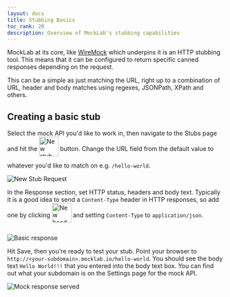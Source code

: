 ```yaml
---
layout: docs
title: Stubbing Basics
toc_rank: 20
description: Overview of MockLab's stubbing capabilities
---
```



MockLab at its core, like [WireMock](http://wiremock.org) which underpins it is an HTTP stubbing tool. This means that
it can be configured to return specific canned responses depending on the request.

This can be a simple as just matching the URL, right up to a combination of URL, header and body matches using regexes,
JSONPath, XPath and others.


## Creating a basic stub
Select the mock API you'd like to work in, then navigate to the Stubs page and hit the <img style="margin-bottom: 0.8rem; vertical-align: middle; border: none; height: 45px" src="/images/screenshots/new-stub-button.png" title="New stub"/> button. Change the URL field from the
default value to whatever you'd like to match on e.g. `/hello-world`.

<img src="/images/screenshots/basic-new-stub.png" title="New Stub Request" >

In the Response section, set HTTP status, headers and body text. Typically it is a good idea to send a
`Content-Type` header in HTTP responses, so add one by clicking <img style="margin-bottom: 0.8rem; vertical-align: middle; border: none; height: 45px" src="/images/screenshots/new-header-button.png" title="New header"/> and setting `Content-Type` to `application/json`.


![Basic response](/images/screenshots/basic-response.png)

Hit Save, then you're ready to test your stub. Point your browser to `http://<your-subdomain>.mocklab.io/hello-world`.
You should see the body text `Hello World!!!` that you entered into the body text box. You can find out what your
subdomain is on the Settings page for the mock API.

![Mock response served](/images/screenshots/mock-api-browser-screenshot.png)
